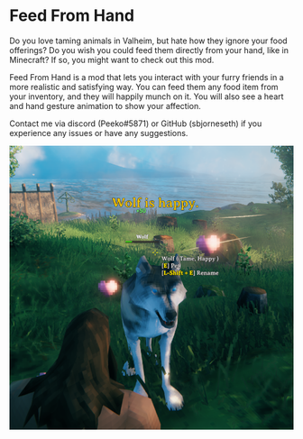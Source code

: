# Feed From Hand
Do you love taming animals in Valheim, but hate how they ignore your food offerings? Do you wish you could feed them directly from your hand, like in Minecraft? If so, you might want to check out this mod.

Feed From Hand is a mod that lets you interact with your furry friends in a more realistic and satisfying way. You can feed them any food item from your inventory, and they will happily munch on it. You will also see a heart and hand gesture animation to show your affection.

Contact me via discord (Peeko#5871) or GitHub (sbjorneseth) if you experience any issues or have any suggestions.

<img src="https://raw.githubusercontent.com/sbjorneseth/ValheimMods/main/FeedFromHand/HappyWolf.png">